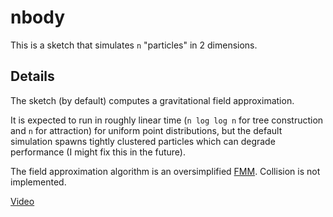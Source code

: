 # nbody

This is a sketch that simulates `n` "particles" in 2 dimensions.

## Details

The sketch (by default) computes a gravitational field approximation.

It is expected to run in roughly linear time (`n log log n` for tree construction and `n` for attraction) for uniform point distributions, but the default simulation spawns tightly clustered particles which can degrade performance (I might fix this in the future).

The field approximation algorithm is an oversimplified [FMM](https://en.wikipedia.org/wiki/Fast_multipole_method). Collision is not implemented.

[Video](https://github.com/user-attachments/assets/28dc8e14-b4eb-4737-8f75-e795a476a245)
